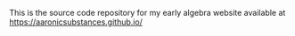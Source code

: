 This is the source code repository for my early algebra website available at
https://aaronicsubstances.github.io/
